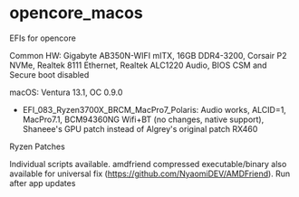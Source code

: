 # opencore_macos
EFIs for opencore

Common HW: Gigabyte AB350N-WIFI mITX, 16GB DDR4-3200, Corsair P2 NVMe, Realtek 8111 Ethernet, Realtek ALC1220 Audio, BIOS CSM and Secure boot disabled

macOS: Ventura 13.1, OC 0.9.0

* EFI_083_Ryzen3700X_BRCM_MacPro7_Polaris: Audio works, ALCID=1, MacPro7.1, BCM94360NG Wifi+BT (no changes, native support), Shaneee's GPU patch instead of Algrey's original patch RX460

Ryzen Patches

Individual scripts available. amdfriend compressed executable/binary also available for universal fix (https://github.com/NyaomiDEV/AMDFriend). Run after app updates
